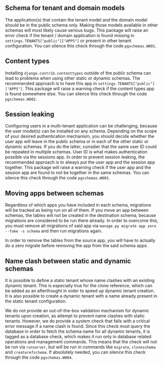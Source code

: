 ## Schema for tenant and domain models

The application(s) that contain the tenant model and the domain model should be in the public schema only. Making those models available in other schemas will most likely cause serious bugs. This package will raise an error check if the tenant / domain application is found missing in `settings.TENANTS["public"]["APPS"]` or present in other tenant configuration. You can silence this check through the code `pgschemas.W001`.

## Content types

Installing `django.contrib.contenttypes` outside of the public schema can lead to problems when using other static or dynamic schemas. The recommended approach is to have this app in `settings.TENANTS["public"]["APPS"]`. This package will raise a warning check if the content types app is found somewhere else. You can silence this check through the code `pgschemas.W002`.

## Session leaking

Configuring users in a multi-tenant application can be challenging, because the user model(s) can be installed on any schema. Depending on the scope of your desired authentication mechanism, you should decide whether the user app will leave in the public schema or in each of the other static or dynamic schemas. If you do the latter, consdier that the same user ID could be repeated in multiple schemas. User ID is what makes authentication possible via the sessions app. In order to prevent session leaking, the recommended approach is to always put the user app and the session app together. This package will raise a warning check if the user app and the session app are found to not be together in the same schemas. You can silence this check through the code `pgschemas.W003`.

## Moving apps between schemas

Regardless of which apps you have included in each schema, migrations will be tracked as being run on all of them. If you move an app between schemas, the tables will not be created in the destination schema, because migrations are considered to be run there already. In order to overcome this, you must remove all migrations of said app via `manage.py migrate app zero --fake -s schema` and then run migrations again.

In order to remove the tables from the source app, you will have to actually do a zero migrate before removing the app from the said schema apps.

## Name clash between static and dynamic schemas

It is possible to define a static tenant whose name clashes with an existing dynamic tenant. This is especially true for the clone reference, which can be added as an afterthought in order to speed up dynamic tenant creation. It is also possible to create a dynamic tenant with a name already present in the static tenant configuration.

We do not provide an out-of-the-box validation mechanism for dynamic tenants upon creation, as attempt to prevent name clashes with static tenants. However, we do provide a system check that fails with a critical error message if a name clash is found. Since this check must query the database in order to fetch the schema name for all dynamic tenants, it is tagged as a database check, which makes it run only in database related operations and management commands. This means that the check will not be run via `runserver`, but will be run in commands like `migrate`, `cloneschema` and `createrefschema`. If absolutely needed, you can silence this check through the code `pgschemas.W004`.
